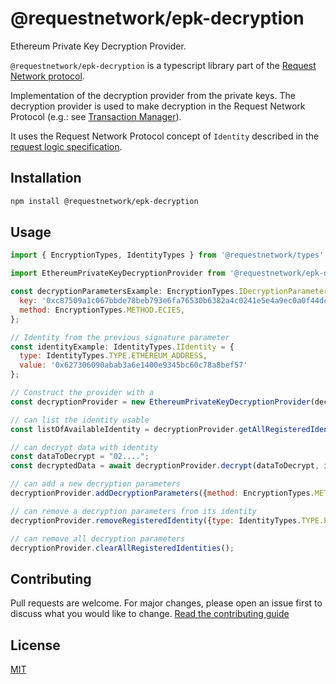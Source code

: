 # @requestnetwork/epk-decryption

Ethereum Private Key Decryption Provider.

`@requestnetwork/epk-decryption` is a typescript library part of the [Request Network protocol](https://github.com/RequestNetwork/requestNetwork).

Implementation of the decryption provider from the private keys.
The decryption provider is used to make decryption in the Request Network Protocol (e.g.: see [Transaction Manager](/packages/transaction-manager)).

It uses the Request Network Protocol concept of `Identity` described in the [request logic specification](/packages/request-logic/specs/request-logic-specification.md).

## Installation

```bash
npm install @requestnetwork/epk-decryption
```

## Usage

```javascript
import { EncryptionTypes, IdentityTypes } from '@requestnetwork/types'

import EthereumPrivateKeyDecryptionProvider from '@requestnetwork/epk-decryption'

const decryptionParametersExample: EncryptionTypes.IDecryptionParameters = {
  key: '0xc87509a1c067bbde78beb793e6fa76530b6382a4c0241e5e4a9ec0a0f44dc0d3',
  method: EncryptionTypes.METHOD.ECIES,
};

// Identity from the previous signature parameter
const identityExample: IdentityTypes.IIdentity = {
  type: IdentityTypes.TYPE.ETHEREUM_ADDRESS,
  value: '0x627306090abab3a6e1400e9345bc60c78a8bef57'
};

// Construct the provider with a
const decryptionProvider = new EthereumPrivateKeyDecryptionProvider(decryptionParametersExample);

// can list the identity usable
const listOfAvailableIdentity = decryptionProvider.getAllRegisteredIdentities(); // [identityExample]

// can decrypt data with identity
const dataToDecrypt = "02....";
const decryptedData = await decryptionProvider.decrypt(dataToDecrypt, identityExample); // "Decrypted data..."

// can add a new decryption parameters
decryptionProvider.addDecryptionParameters({method: EncryptionTypes.METHOD.ECIES, key: ...});

// can remove a decryption parameters from its identity
decryptionProvider.removeRegisteredIdentity({type: IdentityTypes.TYPE.ETHEREUM_ADDRESS, value: ...});

// can remove all decryption parameters
decryptionProvider.clearAllRegisteredIdentities();
```

## Contributing

Pull requests are welcome. For major changes, please open an issue first to discuss what you would like to change.
[Read the contributing guide](/CONTRIBUTING.md)

## License

[MIT](/LICENSE)
